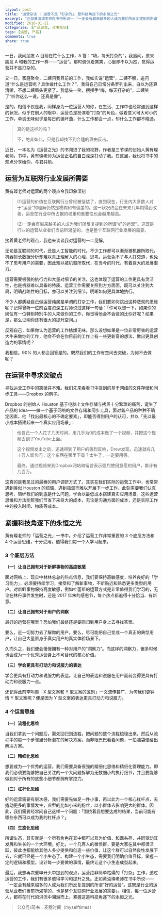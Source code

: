 ```yaml
---
layout: post
title: "运营杂谈 | 运营不是「打杂的」，是科技角逐下的永恒之光"
excerpt: "正如黄油璨老师在书中所说——「一定会有越来越多的人成为我们所反复提到的所谓“好的运营”。这既是行业的运营从业者们当前所渴望的，也是整个互联网行业发展的需要」。相信，每一位运营人，都将在时代的洪流中溯游而上，紧握这道科技角逐下的永恒之光。"
modified: 2018-01-21
categories: [产品运营, 读书笔记]
tags: [运营, 产品]
comments: true
share: true
---
```


一日，我问朋友 A 目前在忙什么工作，A 答：“嗨，每天打杂的”，我追问，原来朋友 A 和我的工作一样——“运营”。那时调侃着笑笑，心里却不以为然，觉得运营并不是打杂的。

又一日，家庭聚会，二姨问我目前的工作，我如实说“运营”，二姨不解，追问道“什么是运营呢？具体做什么工作？”，我将自己日常分条罗列出来，自以为还算清晰，不想二姨眉头更紧了。我低头一笑，摆摆手“嗨，每天打杂的”，二姨笑了“听你这么一说，还真是像”。

是的，相信不仅是我，同样身为一位运营人的你，在生活、工作中也经常遇到这样的状况，似乎在别人的眼中，运营总是扮演着“打杂”的角色，做着意义可大可小的工作，单调无味似乎是每日的循环曲，什么工作都会一点，却什么工作都不精通。

> 真的是这样的吗？
> 
> 不，绝非如此，只是我却找不到合适的理由反击。

近日，一本名为《运营之光》的书闯进了我的视野，作者是三节课的创始人黄有璨老师。书中，黄有璨老师为运营正名的自白深深打动了我。在这里，我也将书中的观点分享给你，与君共勉。

## 运营为互联网行业发展所需要

黄有璨老师对运营的两个观点令我印象深刻

> (1)运营的价值在互联网行业曾经被低估了，直到现在，行业内大多数人对于“运营”的理解仍然是模糊和有偏差的。这一状况终会在未来几年内得到改善，运营在行业中所占据的权重和重要性也会越来越高。 
> 
> (2)一定会有越来越多的人成为我们所反复提到的所谓“好的运营”。这既是行业的运营从业者们当前所渴望的，也是整个互联网行业发展的需要。

接着黄老师的观点，我也来谈谈我对运营的一二见解。

无论是互联网的时代，还是人工智能的时代，不少工作都可以渐渐被机器所取代，机器擅长数据分析却难以真正理解人的心理、思考。运营免不了与人打交道，也免不了思考用户的需要，因此难以被机器所取代，在当今的时代，有着巨大的发展潜力。

运营需要极强的执行力和大量对细节的关注，这也体现了运营的工作更具有灵活性，也是机器难以具备的特质。运营工作需要关照到方方面面，既可以关注到大局，明确战略性的目标，亦可以关注到细节，明晰如何更具体地执行。

不少人都质疑自己做运营纯属是单调的打杂工作，我们要如何跳出这种悲观的思维呢？记得曾听一位前百度资深工程师说过这样一句话：「你可以想一下，如果你的岗位有一位特别特别牛的人来做你的工作，你觉得他会不会做的比你好呢？如果是，那么证明你还有很大的提升空间。」

反观自己，如果你认为运营的工作枯燥无味，那么设想如果是一位非常厉害的运营大牛来做你的工作，他会不会在你目前的工作上有一些更新奇的想法，做出更具创造力的事情呢？

我相信，90% 的人都会回答是的。既然我们的工作有空间去突破，为何不去做呢？

## 在运营中寻求突破点

寻找运营工作中的突破并不难。我们先来看看书中提到的基于网络的文件存储和同步工具——Dropbox 的例子。

Dropbox 的创始人 Houston 基于电脑上文件存储与拷贝十分繁琐的痛苦，诞生了产品的 Idea——做一个基于网络的文件存储和同步工具，面对新产品的种种不确定因素，他「找出最核心的不确定要素」，即能否得到用户的认可，并以「先以最小成本搭建起来一个真实应用场景」：
 
> 他自己一个人花了几天时间，用几乎为0的成本做了一个视频，并把这个视频丢到了YouTube上面。
> 
> 这个视频发出之后，迅速得到了用户的强烈反响，Drew发现，迅速就有几十万人留言问：这个东西在哪里下载？太牛了，一定要用等。
> 
> 最终，通过视频来到Dropbox网站和留言表示强烈使用意愿的用户，累计有几百万。

这真的是我见过的最棒的用户调研方式了。其实在我们实际的运营工作中，也常常遇到类似 Houston 的烦恼、遇到瓶颈而难以开展下一步工作，此刻需要我们认真思考，阻绊我们的到底是什么问题，学会以最低成本搭建真实应用场景。这些运营思维和方法能帮我们节省下来巨大的成本，无论是沟通方面的成本，还是实际工作中的投入时间、物质等成本。

## 紧握科技角逐下的永恒之光

黄有璨老师的「运营之光」一书中，介绍了运营工作非常重要的 3 个底层方法和 4 个运营思维，十分受用，值得我们每一个人学习起来。

### 3 个底层方法

**（一）让自己拥有对于新鲜事物的高度敏感**

面对网络上、现实中林林总总的热点信息，我们要保持高敏感度，培养良好的「学习能力」，必须要持续学习，接受和了解新事物，不断贴近和熟悉更多类型的用户。对新鲜事物保持高度敏感，例如杜蕾斯的运营方式是非常值得我们学习的，无论在林丹事件发生时，还是 2017 年末的感恩节，每个热点都追得十分恰当、有新意。

**（二）让自己拥有对于用户的洞察**

最好的运营在哪里？恐怕我们最终还是要回归到用户身上去寻找答案。

要么，近一切努力去了解你的用户，要么，尽可能把自己变成一个真正的典型用户，让自己大量置身于真实用户的真实体验场景下。

久而久之，我们便会慢慢拥有一种对用户的“洞察力”。而这样的洞察力，很多时候也会成为一个优秀运营身上不可替代的核心价值。

**（三）学会更具有打动力和说服力的表达**

学会更具有打动力和说服力的表达，让自己的表达和说服在用户面前变得更具有打动力和说服力一点。

还记得此前李叫兽「X 型文案和 Y 型文案的区别」一文流传甚广，为何我们更钟情 Y 型文案呢？便是因为 Y 型文案的表达更具打动力和说服力。

### 4 个运营思维

**（一）流程化思维**

当我们拿到一个问题后，需先回归到流程，把问题的整个流程梳理出来，然后从流程中的每一个步骤里分析潜在的解决方案，而非眼巴巴看着问题，一拍脑袋便给出解决方案。

**（二）精细化思维**

想要成为一个优秀的运营，我们需要具备很强的精细化思维和精细化管理能力。即我们必须要能够把自己关注的一个大问题拆解为无数细小的执行细节，并且要能够做到对于所有的这些小细节都拥有掌控力。

**（三）杠杆化思维**

好的运营需要有层次感，我们需要先做足一件小事，再以此为一个核心杠杆点，去撬动更多的事情发生，典型的比如小米的粉丝，以小群体去影响更大的群体。因此，我们需要经常问自己这样一个问题：「围绕着我想要达成的结果，当前可能有哪些东西可以成为我的杠杆点？」

**（四）生态化思维**

所谓生态，其实就是一个所有角色在其中都可以互为价值、和谐共存、共同驱动其发展和生长的一个大环境。好比，一个几百人的微信群，要是大家在其中都很活跃，彼此也都能给其他人多少提供和创造一些价值，让这个群可以自然良性发展下去，它就已经是一个小生态了。构建一个小生态，需要我们明确价值目标，掌握一定的逻辑和模型，设计每一步要做的事情，最终让这个小生态成型起来。

最后，我想再次重申开头中提到的观点，运营绝非简单枯燥的「打杂」工作，透过运营的工作，我们有很多值得学习和提升之处。正如黄油璨老师在书中所说——「一定会有越来越多的人成为我们所反复提到的所谓“好的运营”。这既是行业的运营从业者们当前所渴望的，也是整个互联网行业发展的需要」。相信，每一位运营人，都将在时代的洪流中溯游而上，紧握这道科技角逐下的永恒之光。

> 公众号/简书：麦穗时间（myselftimes）